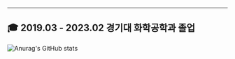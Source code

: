
---
🎓 2019.03 - 2023.02 경기대 화학공학과 졸업 
---

![Anurag's GitHub stats](https://github-readme-stats.vercel.app/api?username=yun0727&theme=dark&show_icons=true)


